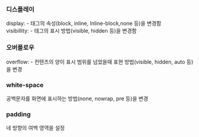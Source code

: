 ### 디스플레이

display: - 태그의 속성(block, inline, lnline-block,none 등)을 변경함  
visibillity: - 태그의 표시 방법(visible, hidden 등)을 변경함  

### 오버플로우

overflow: - 컨텐츠의 양이 표시 범위를 넘었을때 표현 방법(visible, hidden, auto 등)을 변경  

### white-space

공백문자를 화면에 표시하는 방법(none, nowrap, pre 등)을 변경

### padding

네 방향의 여백 영역을 설정
